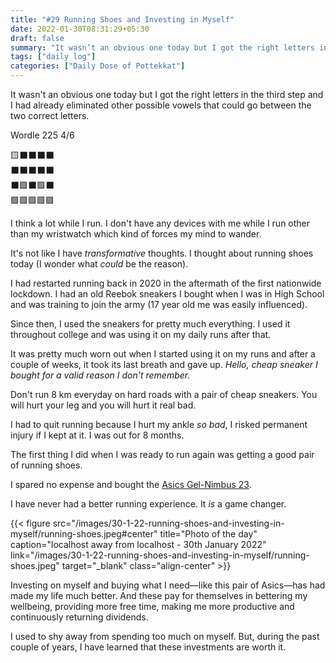 ```yaml
---
title: "#29 Running Shoes and Investing in Myself"
date: 2022-01-30T08:31:29+05:30
draft: false
summary: "It wasn’t an obvious one today but I got the right letters in the third step and I had already eliminated other possible vowels that could go between the two correct letters."
tags: ["daily log"]
categories: ["Daily Dose of Pottekkat"]
---
```


It wasn't an obvious one today but I got the right letters in the third step and I had already eliminated other possible vowels that could go between the two correct letters.

Wordle 225 4/6

🟨⬛⬛⬛⬛\
⬛⬛⬛⬛⬛\
⬛🟩⬛🟩⬛\
🟩🟩🟩🟩🟩

I think a lot while I run. I don't have any devices with me while I run other than my wristwatch which kind of forces my mind to wander.

It's not like I have _transformative_ thoughts. I thought about running shoes today (I wonder what _could_ be the reason).

I had restarted running back in 2020 in the aftermath of the first nationwide lockdown. I had an old Reebok sneakers I bought when I was in High School and was training to join the army (17 year old me was easily influenced).

Since then, I used the sneakers for pretty much everything. I used it throughout college and was using it on my daily runs after that.

It was pretty much worn out when I started using it on my runs and after a couple of weeks, it took its last breath and gave up. _Hello, cheap sneaker I bought for a valid reason I don't remember._

Don't run 8 km everyday on hard roads with a pair of cheap sneakers. You will hurt your leg and you will hurt it real bad.

I had to quit running because I hurt my ankle _so bad_, I risked permanent injury if I kept at it. I was out for 8 months.

The first thing I did when I was ready to run again was getting a good pair of running shoes.

I spared no expense and bought the [Asics Gel-Nimbus 23](https://www.asics.com/us/en-us/gel-nimbus-23/p/ANA_1011B004-020.html?width=Standard).

I have never had a better running experience. It _is_ a game changer.

{{< figure src="/images/30-1-22-running-shoes-and-investing-in-myself/running-shoes.jpeg#center" title="Photo of the day" caption="localhost away from localhost - 30th January 2022" link="/images/30-1-22-running-shoes-and-investing-in-myself/running-shoes.jpeg" target="_blank" class="align-center" >}}

Investing on myself and buying what I need—like this pair of Asics—has had made my life much better. And these pay for themselves in bettering my wellbeing, providing more free time, making me more productive and continuously returning dividends.

I used to shy away from spending too much on myself. But, during the past couple of years, I have learned that these investments are worth it.
